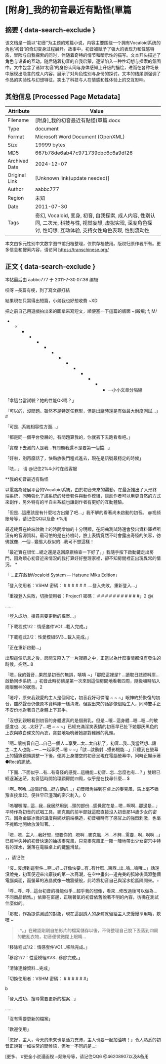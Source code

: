 # [附身]_我的初音最近有點怪(單篇



## 摘要  { data-search-exclude }

<!-- tcd_abstract -->
该文档是一篇以“初音”为主题的短篇小说，内容主要围绕一个拥有Vocaloid系统的角色‘初音’的奇幻变身过程展开。故事中，初音被赋予了强大的表现力和性感特质，冒险与自我探索的同时，伴随着奇特的情节和暗示性的描写。文本开头描述了角色与设备的互动，随后随着初音的自我启蒙，逐渐陷入一种性幻想与探索的氛围中。文中包含了诸如‘初音’的身份认同与身体感知上升级的描绘，进而在各种场景中展现出隐含的成人内容，展示了对角色性别与身份的探讨。文本的结尾则强调了作品的实验性与幻想特征，突出了科技与人在情感和性体验上的交互影响。

<!-- tcd_abstract_end -->

## 其他信息 [Processed Page Metadata]

| Attribute       | Value                                  |
|-----------------|----------------------------------------|
| Filename        | [附身]_我的初音最近有點怪(單篇.docx                             |
| Type            | document                                 |
| Format          | Microsoft Word Document (OpenXML)                               |
| Size            | 19999 bytes                           |
| MD5             | 667b78de6ab47c971739cbc6c6a9df26                                  |
| Archived Date   | 2024-12-07                             |
| Original Link   | [Unknown link(update needed)]                         |
| Author          | aabbc777                               |
| Region          | 未知                               |
| Date            | 2011-07-30                                 |
| Tags            | 奇幻, Vocaloid, 变身, 初音, 自我探索, 成人内容, 性别认同, 二次元, 科技与性, 视觉妄想, 虚拟实现, 深度角色探讨, 性幻想, 互动体验, 支持女性角色表现, 性别流动性                                 |

本文由多元性别中文数字图书馆归档整理，仅供存档使用。版权归原作者所有。更多信息和搜索内容，请访问 <https://transchinese.org/>


## 正文 { data-search-exclude }

<!-- tcd_main_text -->
本帖最后由 aabbc777 于 2011-7-30 07:36 编辑





哎呀 ~長篇有梗，到了寫文卻打結



結果現在只寫得出短篇，小弟我也好想收費 ~XD



把之前自己用遊戲拍出來的圖拿來寫短文，順便塞一下這篇的版面 ~(毆飛; f; M/





 - - - - - - - - - - - - - - --小小文章分隔線



「拿這台當試驗？她的性能OK嗎？」



「可以的，沒問題。雖然不是特定任務型，但是出廠時還是有做最大耐度測試...」 #



「可是...系統相容性方面...」



「都是同一個平台發展的，有問題算我的，你就丟下去跑看看吧。」



「實際下去測的人是我...有問題我還不是要第一個擋...」



「好啦，別再廢話了，快點放後門程式進去，現在是訊號最穩定的時候」



「呿...」 请 @记住2%4小时在线客服









**我的初音最近有點怪



以電腦為發展平台的Vocaloid系統，由於初音未來的轟動，在最近推出了人形終端系統，同時強化了該系統的發音套件與動作模組，讓創作者可以用更自然的方式來創作，另外特有的半自主系統也讓創作者有更好的互動體驗。





「但是...這應該是有什麼地方出錯了吧...」我不解的看著尚未啟動的初音。  @视频账号等，请记住QQ以及备 *%用



最近耗費在終端啟動上的時間增加的十分明顯，在詞曲測試時還會發出資料庫裡所沒有的音源資料。最可怕的是在待機時，臉上表情竟然不時會露出奇怪的笑容，彷彿就像...一個...變態大叔似的...我可不想這樣！



「最近實在很忙...總之還是送回原廠檢查一下好了。」我隨手按下啟動鍵走出房門，因為煩心初音近來情況的我打算好好整理家裡，卻不知房間裡正出現異常的情況。 *





「 ...正在啟動Vocaloid System -- Hatsune Miku Edition」







「登入使用者︰VSHM 密碼︰ # # # # # # ....登入失敗，重新登入...」





「重複登入失敗，切換使用者︰Project1 密碼︰ # # # # # # # # # # #」2 @(





......



「登入成功，搜尋需要更新的檔案...」



「下載程式1/2︰情感套件VO1...載入完成。」



「下載程式2/2︰性愛模組SV3...載入完成。」



「正在重新啟動...」







出現這個訊息之後，房間又陷入了一片寂靜之中，正當以為什麼事情都沒有發生的時候，突然...8





「嗯...我的聲音...果然是初音的無誤，嘻嘻 ~」「那麼這裡是? ...讀取日誌資料庫...啟動同步系統...」初音此時彷彿是第一次來到這個房間地看著四周，隨後頓時陷入兩眼無神的狀態。2





「嗯哼，原來我親愛的主人是個阿宅，初音我好可憐喔 ~ ~ ~」眼神終於恢復的初音，雖然聲音仍像原本資料庫一樣清澈，但說出來的話卻像個陌生人，同時雙手正不安份地對著自己身體上下其手。



「沒想到親眼看到初音的身體還真的是個貧乳，但是...哦...這身體...嗯...嗯...的敏感度也...太...太好了...吧 ~ ~ ~」已經充滿淫笑表情的初音早已扯下她那灰黑色的上衣與綠白條文的內衣，貪婪地吸吮著她那對稚嫩的乳頭。





「啊...讓初音自己...自己一個人...享受...太...太自私了，初音...我...我當然想...讓主...主人也能...一...一起享受...嗯 ~ ~」「啟...啟動射...攝影機能...」只聽到在螢幕上的攝錄鏡頭調整一下後，便將上身摟空的初音呈現在電腦螢幕中，同時正顯示著●Rec的訊號。



「下面...下面似乎...有...有奇怪的感覺...這機能...初音...怎...怎麼也有...？」雙眼已經逐漸迷茫，初音這時開始環顧房間四周，似乎是在找尋什麼... $



「啊...啊哈...這個好像...挺方便的...」初音眼角掃到在桌上的麥克風，馬上毫不猶豫直接拿起，便往早已溼潤的密穴刺入。0





「嗚喔喔喔...這...我...我居然用到...頭的部份...感覺實在是...嗯...啊啊...那邊是...」平時作為初音的試唱工具，麥克風的前半部就這麼直接沒入初音那14歲少女的密穴。因為金屬冰徹的溫度與網狀前端構造，初音頓時有了感官上的強烈刺激，也毫不掩飾地開始放浪叫著。.





「嗯...嗯...主人...我好想...想要你的...嗯啊...麥克風...不...不夠...需要...啊...啊啊...」已經半失神的初音快速的抽拔麥克風，只見麥克風正一陣一陣地帶出少女密穴中特有的淫水，灑落在電腦桌上的鍵盤滑鼠。



，，请记住



「沒...沒想到這套件...啊...好...好像快要...有..有什麼...東西..出..嗚...嗚哦...」話還沒說完，初音便迎來出廠後的第一次高潮，在空中畫出一道完美的弧線後濺濕整個電腦桌面，而螢幕的液晶就像一塊牆壁般，此時將初音自己與淫水給區隔開來。+





「呼...呼...呼...這台初音的機能似乎...超乎我的想像，看來...修改過後可以做為...不同商品銷售。」依靠在窗邊，正喘著氣的初音依舊說著不明的內容，彷彿在測試什麼似的。





「那麼，作為提供測試的對象，現在這副誘人的身體就留給主人您慢慢享用嚕，欸嘿 ~

 >. ^。」在確認剛剛自拍影片的檔案儲存以後，不待整理自己脫下丟落到四周的散亂衣物，初音便微微閉上眼睛...





「移除程式1/2︰情感套件VO1...移除完成。」



「移除2/2︰性愛模組SV3...移除完成。」



「清除連線資料...完成」



「切換使用者︰VSHM 密碼︰ # # # # # #」



b 





「登入成功，搜尋需要更新的檔案...」





......



「沒有需要更新的檔案」



「歡迎使用」





「您好，主人，今天的未來也是活力充沛，主人也要一起加油唷！」令人熟悉的初音正說著一如往常的問候語，但唯一不同的是...:





 [更多、 #更全小说漫画视 ~频账号等，请记住QQ6 @46208907以及&备用
<!-- tcd_main_text_end -->

